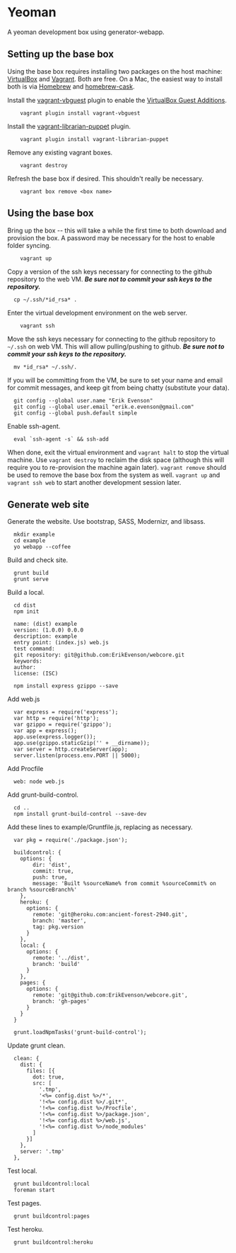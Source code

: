 # Yeoman

A yeoman development box using generator-webapp.

## Setting up the base box

Using the base box requires installing two packages on the host machine: [VirtualBox](https://www.virtualbox.org/) and [Vagrant](http://www.vagrantup.com/).  Both are free.  On a Mac, the easiest way to install both is via [Homebrew](http://mxcl.github.io/homebrew/) and [homebrew-cask](https://github.com/phinze/homebrew-cask).

Install the [vagrant-vbguest](https://github.com/dotless-de/vagrant-vbguest) plugin to enable the [VirtualBox Guest Additions](https://www.virtualbox.org/manual/ch04.html).

```
	vagrant plugin install vagrant-vbguest
```

Install the [vagrant-librarian-puppet](https://github.com/mhahn/vagrant-librarian-puppet) plugin.

```
	vagrant plugin install vagrant-librarian-puppet
```

Remove any existing vagrant boxes.
	
```
	vagrant destroy
```

Refresh the base box if desired.  This shouldn't really be necessary.

```
	vagrant box remove <box name>
```

## Using the base box

Bring up the box -- this will take a while the first time to both download and provision the box.  A password may be necessary for the host to enable folder syncing.

```
	vagrant up
```

Copy a version of the ssh keys necessary for connecting to the github repository to the web VM.  ***Be sure not to commit your ssh keys to the repository.***

```
  cp ~/.ssh/*id_rsa* .
```

Enter the virtual development environment on the web server.

```
	vagrant ssh
```

Move the ssh keys necessary for connecting to the github repository to `~/.ssh` on web VM.  This will allow pulling/pushing to github.  ***Be sure not to commit your ssh keys to the repository.***

```
  mv *id_rsa* ~/.ssh/.
```

If you will be committing from the VM, be sure to set your name and email for commit messages, and keep git from being chatty (substitute your data).

```
  git config --global user.name "Erik Evenson"
  git config --global user.email "erik.e.evenson@gmail.com"
  git config --global push.default simple
```

Enable ssh-agent.

```
  eval `ssh-agent -s` && ssh-add
```

When done, exit the virtual environment and `vagrant halt` to stop the virtual machine.  Use `vagrant destroy` to reclaim the disk space (although this will require you to re-provision the machine again later).  `vagrant remove` should be used to remove the base box from the system as well.  `vagrant up` and `vagrant ssh web` to start another development session later.

## Generate web site

Generate the website.  Use bootstrap, SASS, Modernizr, and libsass.

```
  mkdir example
  cd example
  yo webapp --coffee
```

Build and check site.

```
  grunt build
  grunt serve
```

Build a local.

```
  cd dist
  npm init

  name: (dist) example
  version: (1.0.0) 0.0.0
  description: example
  entry point: (index.js) web.js
  test command: 
  git repository: git@github.com:ErikEvenson/webcore.git
  keywords: 
  author: 
  license: (ISC)

  npm install express gzippo --save

```

Add web.js

```
  var express = require('express');
  var http = require('http');
  var gzippo = require('gzippo');
  var app = express();
  app.use(express.logger());
  app.use(gzippo.staticGzip('' + __dirname));
  var server = http.createServer(app);
  server.listen(process.env.PORT || 5000);
```

Add Procfile

```
  web: node web.js
```

Add grunt-build-control.

```
  cd ..
  npm install grunt-build-control --save-dev
```

Add these lines to example/Gruntfile.js, replacing as necessary.

```
  var pkg = require('./package.json');
```

```
  buildcontrol: {
    options: {
        dir: 'dist',
        commit: true,
        push: true,
        message: 'Built %sourceName% from commit %sourceCommit% on branch %sourceBranch%'
    },
    heroku: {
      options: {
        remote: 'git@heroku.com:ancient-forest-2940.git',
        branch: 'master',
        tag: pkg.version
      }
    },
    local: {
      options: {
        remote: '../dist',
        branch: 'build'
      }
    },
    pages: {
      options: {
        remote: 'git@github.com:ErikEvenson/webcore.git',
        branch: 'gh-pages'
      }
    }
  }
```

```
  grunt.loadNpmTasks('grunt-build-control');
```

Update grunt clean.

```
  clean: {
    dist: {
      files: [{
        dot: true,
        src: [
          '.tmp',
          '<%= config.dist %>/*',
          '!<%= config.dist %>/.git*',
          '!<%= config.dist %>/Procfile',
          '!<%= config.dist %>/package.json',
          '!<%= config.dist %>/web.js',
          '!<%= config.dist %>/node_modules'
        ]
      }]
    },
    server: '.tmp'
  },
```

Test local.

```
  grunt buildcontrol:local
  foreman start
```

Test pages.

```
  grunt buildcontrol:pages
```

Test heroku.

```
  grunt buildcontrol:heroku
```
